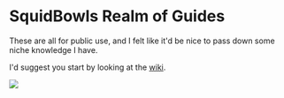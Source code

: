 # SquidBowls Realm of Guides

These are all for public use, and I felt like it'd be nice to pass down some niche knowledge I have.

I'd suggest you start by looking at the [wiki](https://github.com/SquidBowl/SquidBowls-Realm-of-Guides/wiki).

![](https://github.com/SquidBowl/SquidBowls-Realm-of-Guides/blob/main/images/thumbnails/pocketroob.gif)
